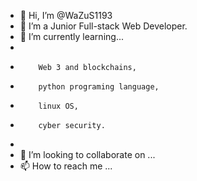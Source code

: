 - 👋 Hi, I’m @WaZuS1193
- 👀 I’m a Junior Full-stack Web Developer.
- 🌱 I’m currently learning... 
- 
-         Web 3 and blockchains,
-         python programing language,
-         linux OS,
-         cyber security.
-    
- 💞️ I’m looking to collaborate on ...
- 📫 How to reach me ...

<!---
WaZuS1193/WaZuS1193 is a ✨ special ✨ repository because its `README.md` (this file) appears on your GitHub profile.
You can click the Preview link to take a look at your changes.
--->

